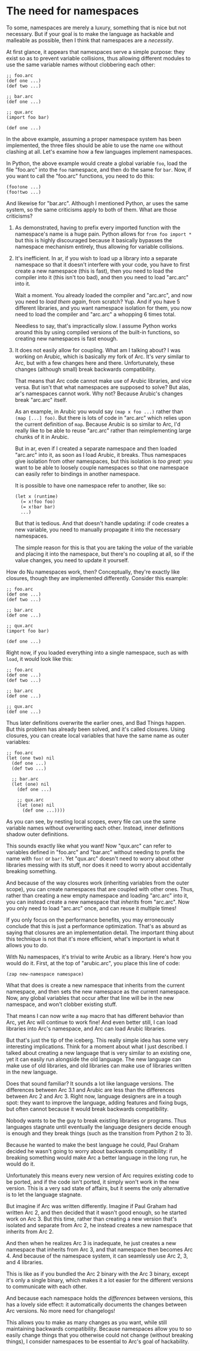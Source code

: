 The need for namespaces
=======================

To some, namespaces are merely a luxury, something that is nice but not
necessary. But if your goal is to make the language as hackable and malleable
as possible, then I think that namespaces are a *necessity*.

At first glance, it appears that namespaces serve a simple purpose: they exist
so as to prevent variable collisions, thus allowing different modules to use
the same variable names without clobbering each other:

    ;; foo.arc
    (def one ...)
    (def two ...)

    ;; bar.arc
    (def one ...)

    ;; qux.arc
    (import foo bar)

    (def one ...)

In the above example, assuming a proper namespace system has been implemented,
the three files should be able to use the name `one` without clashing at all.
Let's examine how a few languages implement namespaces.

In Python, the above example would create a global variable `foo`, load the
file "foo.arc" into the `foo` namespace, and then do the same for `bar`. Now,
if you want to call the "foo.arc" functions, you need to do this:

    (foo!one ...)
    (foo!two ...)

And likewise for "bar.arc". Although I mentioned Python, ar uses the same
system, so the same criticisms apply to both of them. What are those
criticisms?

 1. As demonstrated, having to prefix every imported function with the
    namespace's name is a huge pain. Python allows for `from foo import *`
    but this is highly discouraged because it basically bypasses the namespace
    mechanism entirely, thus allowing for variable collisions.

 2. It's inefficient. In ar, if you wish to load up a library into a separate
    namespace so that it doesn't interfere with your code, you have to first
    create a new namespace (this is fast), then you need to load the compiler
    into it (this isn't too bad), and then you need to load "arc.arc" into it.

    Wait a moment. You already loaded the compiler and "arc.arc", and now you
    need to *load them again*, from scratch? Yup. And if you have 5 different
    libraries, and you want namespace isolation for them, you now need to load
    the compiler and "arc.arc" a whopping 6 times total.

    Needless to say, that's impractically slow. I assume Python works around
    this by using compiled versions of the built-in functions, so creating new
    namespaces is fast enough.

 3. It does not easily allow for coupling. What am I talking about? I was
    working on Arubic, which is basically my fork of Arc. It's *very* similar
    to Arc, but with a few changes here and there. Unfortunately, these
    changes (although small) break backwards compatibility.

    That means that Arc code cannot make use of Arubic libraries, and vice
    versa. But isn't that what namespaces are supposed to solve? But alas,
    ar's namespaces cannot work. Why not? Because Arubic's changes break
    "arc.arc" itself.

    As an example, in Arubic you would say `(map x foo ...)` rather than
    `(map [...] foo)`. But there is lots of code in "arc.arc" which relies
    upon the current definition of `map`. Because Arubic is so similar to Arc,
    I'd really like to be able to reuse "arc.arc" rather than reimplementing
    large chunks of it in Arubic.

    But in ar, even if I created a separate namespace and then loaded
    "arc.arc" into it, as soon as I load Arubic, it breaks. Thus namespaces
    give isolation from other namespaces, but this isolation is *too great*:
    you want to be able to loosely couple namespaces so that one namespace can
    easily refer to bindings in another namespace.

    It is possible to have one namespace refer to another, like so:

        (let x (runtime)
          (= x!foo foo)
          (= x!bar bar)
          ...)

    But that is tedious. And that doesn't handle updating: if code creates a
    new variable, you need to manually propagate it into the necessary
    namespaces.

    The simple reason for this is that you are taking the *value* of the
    variable and placing it into the namespace, but there's no coupling at
    all, so if the value changes, you need to update it yourself.

How do Nu namespaces work, then? Conceptually, they're exactly like closures,
though they are implemented differently. Consider this example:

    ;; foo.arc
    (def one ...)
    (def two ...)

    ;; bar.arc
    (def one ...)

    ;; qux.arc
    (import foo bar)

    (def one ...)

Right now, if you loaded everything into a single namespace, such as with
`load`, it would look like this:

    ;; foo.arc
    (def one ...)
    (def two ...)

    ;; bar.arc
    (def one ...)

    ;; qux.arc
    (def one ...)

Thus later definitions overwrite the earlier ones, and Bad Things happen.
But this problem has already been solved, and it's called closures. Using
closures, you can create local variables that have the same name as outer
variables:

    ;; foo.arc
    (let (one two) nil
      (def one ...)
      (def two ...)

      ;; bar.arc
      (let (one) nil
        (def one ...)

        ;; qux.arc
        (let (one) nil
          (def one ...))))

As you can see, by nesting local scopes, every file can use the same variable
names without overwriting each other. Instead, inner definitions shadow outer
definitions.

This sounds exactly like what you want! Now "qux.arc" can refer to variables
defined in "foo.arc" and "bar.arc" without needing to prefix the name with
`foo!` or `bar!`. Yet "qux.arc" doesn't need to worry about other libraries
messing with its stuff, nor does it need to worry about accidentally breaking
something.

And because of the way closures work (inheriting variables from the outer
scope), you can create namespaces that are coupled with other ones. Thus,
rather than creating a new empty namespace and loading "arc.arc" into it, you
can instead create a new namespace that *inherits* from "arc.arc". Now you
only need to load "arc.arc" once, and can reuse it multiple times!

If you only focus on the performance benefits, you may erroneously conclude
that this is just a performance optimization. That's as absurd as saying that
closures are an implementation detail. The important thing about this
technique is not that it's more efficient, what's important is what it allows
you to *do*.

With Nu namespaces, it's trivial to write Arubic as a library. Here's how you
would do it. First, at the top of "arubic.arc", you place this line of code:

    (zap new-namespace namespace)

What that does is create a new namespace that inherits from the current
namespace, and then sets the new namespace as the current namespace. Now,
any global variables that occur after that line will be in the new namespace,
and won't clobber existing stuff.

That means I can now write a `map` macro that has different behavior than Arc,
yet Arc will continue to work fine! And even better still, I can load
libraries into Arc's namespace, and Arc can load Arubic libraries.

But that's just the tip of the iceberg. This really simple idea has some very
interesting implications. Think for a moment about what I just described. I
talked about creating a new language that is very similar to an existing one,
yet it can easily run alongside the old language. The new language can make
use of old libraries, and old libraries can make use of libraries written in
the new language.

Does that sound familiar? It sounds a lot like language versions. The
differences between Arc 3.1 and Arubic are less than the differences between
Arc 2 and Arc 3. Right now, language designers are in a tough spot: they want
to improve the language, adding features and fixing bugs, but often cannot
because it would break backwards compatibility.

Nobody wants to be the guy to break existing libraries or programs. Thus
languages stagnate until eventually the language designers decide enough is
enough and they break things (such as the transition from Python 2 to 3).

Because he wanted to make the best language he could, Paul Graham decided he
wasn't going to worry about backwards compatibility: if breaking something
would make Arc a better language in the long run, he would do it.

Unfortunately this means every new version of Arc requires existing code to be
ported, and if the code isn't ported, it simply won't work in the new version.
This is a very sad state of affairs, but it seems the only alternative is to
let the language stagnate.

But imagine if Arc was written differently. Imagine if Paul Graham had written
Arc 2, and then decided that it wasn't good enough, so he started work on Arc
3. But this time, rather than creating a new version that's isolated and
separate from Arc 2, he instead creates a new namespace that inherits from Arc
2.

And then when he realizes Arc 3 is inadequate, he just creates a new namespace
that inherits from Arc 3, and that namespace then becomes Arc 4. And because
of the namespace system, it can seamlessly use Arc 2, 3, and 4 libraries.

This is like as if you bundled the Arc 2 binary with the Arc 3 binary, except
it's only a single binary, which makes it a lot easier for the different
versions to communicate with each other.

And because each namespace holds the *differences* between versions, this has
a lovely side effect: it automatically documents the changes between Arc
versions. No more need for changelogs!

This allows you to make as many changes as you want, while still maintaining
backwards compatibility. Because namespaces allow you to so easily change
things that you otherwise could not change (without breaking things), I
consider namespaces to be essential to Arc's goal of hackability.
